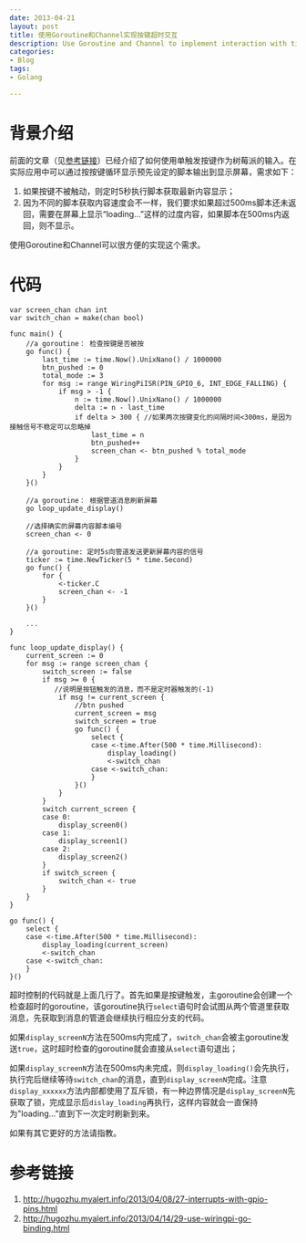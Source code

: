 ```yaml
---
date: 2013-04-21
layout: post
title: 使用Goroutine和Channel实现按键超时交互
description: Use Goroutine and Channel to implement interaction with timeout
categories:
- Blog
tags:
- Golang

---
```



# 背景介绍
前面的文章（见[参考链接](#参考链接)）已经介绍了如何使用单触发按键作为树莓派的输入。在实际应用中可以通过按按键循环显示预先设定的脚本输出到显示屏幕，需求如下：

1. 如果按键不被触动，则定时5秒执行脚本获取最新内容显示；
2. 因为不同的脚本获取内容速度会不一样，我们要求如果超过500ms脚本还未返回，需要在屏幕上显示“loading…”这样的过度内容，如果脚本在500ms内返回，则不显示。

使用Goroutine和Channel可以很方便的实现这个需求。

# 代码

```
var screen_chan chan int
var switch_chan = make(chan bool)

func main() {
	//a goroutine： 检查按键是否被按
	go func() {
		last_time := time.Now().UnixNano() / 1000000
		btn_pushed := 0
		total_mode := 3
		for msg := range WiringPiISR(PIN_GPIO_6, INT_EDGE_FALLING) {
			if msg > -1 {
				n := time.Now().UnixNano() / 1000000
				delta := n - last_time
				if delta > 300 { //如果两次按键变化的间隔时间<300ms，是因为接触信号不稳定可以忽略掉
					last_time = n
					btn_pushed++
					screen_chan <- btn_pushed % total_mode
				}
			}
		}
	}()

	//a goroutine： 根据管道消息刷新屏幕
	go loop_update_display()

	//选择确实的屏幕内容脚本编号
	screen_chan <- 0

	//a goroutine: 定时5s向管道发送更新屏幕内容的信号
	ticker := time.NewTicker(5 * time.Second)
	go func() {
		for {
			<-ticker.C
			screen_chan <- -1
		}
	}()
	
	...	
}

func loop_update_display() {
	current_screen := 0
	for msg := range screen_chan {
		switch_screen := false
		if msg >= 0 {
		   //说明是按钮触发的消息，而不是定时器触发的(-1)
			if msg != current_screen {
				//btn pushed
				current_screen = msg
				switch_screen = true
				go func() {
					select {
					case <-time.After(500 * time.Millisecond):
						display_loading()
						<-switch_chan
					case <-switch_chan:
					}
				}()
			}
		}
		switch current_screen {
		case 0:
			display_screen0()
		case 1:
			display_screen1()
		case 2:
			display_screen2()
		}
		if switch_screen {
			switch_chan <- true
		}
	}
}
```


```
go func() {
	select {
	case <-time.After(500 * time.Millisecond):
		display_loading(current_screen)
		<-switch_chan
	case <-switch_chan:
	}
}()
```

超时控制的代码就是上面几行了。首先如果是按键触发，主goroutine会创建一个检查超时的goroutine，该goroutine执行`select`语句时会试图从两个管道里获取消息，先获取到消息的管道会继续执行相应分支的代码。

如果`display_screenN`方法在500ms内完成了，`switch_chan`会被主goroutine发送`true`，这时超时检查的goroutine就会直接从`select`语句退出；

如果`display_screenN`方法在500ms内未完成，则`display_loading()`会先执行，执行完后继续等待`switch_chan`的消息，直到`display_screenN`完成。注意`display_xxxxxx`方法内部都使用了互斥锁，有一种边界情况是`display_screenN`先获取了锁，完成显示后`dislay_loading`再执行，这样内容就会一直保持为"loading…"直到下一次定时刷新到来。

如果有其它更好的方法请指教。

# 参考链接

1. http://hugozhu.myalert.info/2013/04/08/27-interrupts-with-gpio-pins.html
2. http://hugozhu.myalert.info/2013/04/14/29-use-wiringpi-go-binding.html